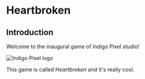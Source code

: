 # Heartbroken

## Introduction

Welcome to the inaugural game of Indigo Pixel studio!

![Indigo Pixel logo](/Heartbroken/indigo-pixel.png)

This game is called *Heartbroken* and it's really cool.

<link rel="apple-touch-icon" sizes="180x180" href="/apple-touch-icon.png?v=rMlW5xWjW2">
<link rel="icon" type="image/png" sizes="32x32" href="/favicon-32x32.png?v=rMlW5xWjW2">
<link rel="icon" type="image/png" sizes="16x16" href="/favicon-16x16.png?v=rMlW5xWjW2">
<link rel="manifest" href="/manifest.json?v=rMlW5xWjW2">
<link rel="mask-icon" href="/safari-pinned-tab.svg?v=rMlW5xWjW2" color="#5bbad5">
<link rel="shortcut icon" href="/favicon.ico?v=rMlW5xWjW2">
<meta name="theme-color" content="#ffffff">
